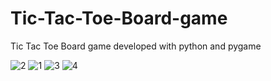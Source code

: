 # Tic-Tac-Toe-Board-game
Tic Tac Toe Board game developed with python and pygame

![2](https://user-images.githubusercontent.com/53760997/123541021-c8766780-d75f-11eb-9ad6-484eebc61e38.PNG)
![1](https://user-images.githubusercontent.com/53760997/123541024-ca402b00-d75f-11eb-8315-8b3a88a15eab.PNG)
![3](https://user-images.githubusercontent.com/53760997/123541031-ce6c4880-d75f-11eb-8bb1-26983be5dcc0.PNG)
![4](https://user-images.githubusercontent.com/53760997/123541033-d0360c00-d75f-11eb-9860-be56b966d53a.PNG)

